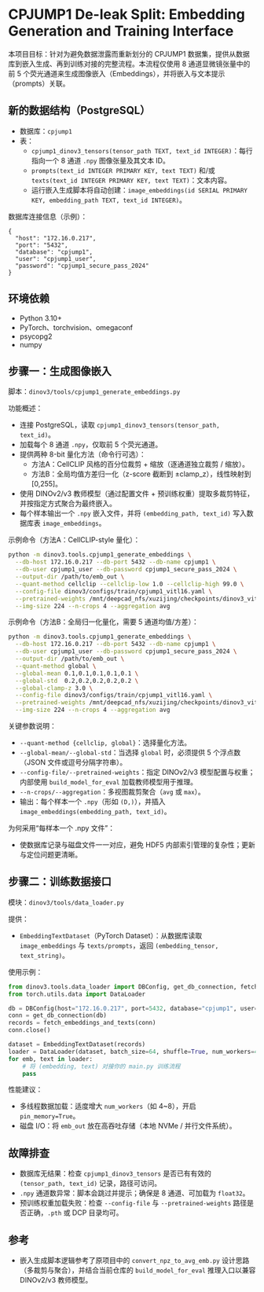 # CPJUMP1 De-leak Split: Embedding Generation and Training Interface

本项目目标：针对为避免数据泄露而重新划分的 CPJUMP1 数据集，提供从数据库到嵌入生成、再到训练对接的完整流程。本流程仅使用 8 通道显微镜张量中的前 5 个荧光通道来生成图像嵌入（Embeddings），并将嵌入与文本提示（prompts）关联。

## 新的数据结构（PostgreSQL）
- 数据库：`cpjump1`
- 表：
  - `cpjump1_dinov3_tensors(tensor_path TEXT, text_id INTEGER)`：每行指向一个 8 通道 `.npy` 图像张量及其文本 ID。
  - `prompts(text_id INTEGER PRIMARY KEY, text TEXT)` 和/或 `texts(text_id INTEGER PRIMARY KEY, text TEXT)`：文本内容。
  - 运行嵌入生成脚本将自动创建：`image_embeddings(id SERIAL PRIMARY KEY, embedding_path TEXT, text_id INTEGER)`。

数据库连接信息（示例）：
```
{
  "host": "172.16.0.217",
  "port": "5432",
  "database": "cpjump1",
  "user": "cpjump1_user",
  "password": "cpjump1_secure_pass_2024"
}
```

## 环境依赖
- Python 3.10+
- PyTorch、torchvision、omegaconf
- psycopg2
- numpy

## 步骤一：生成图像嵌入
脚本：`dinov3/tools/cpjump1_generate_embeddings.py`

功能概述：
- 连接 PostgreSQL，读取 `cpjump1_dinov3_tensors(tensor_path, text_id)`。
- 加载每个 8 通道 `.npy`，仅取前 5 个荧光通道。
- 提供两种 8-bit 量化方法（命令行可选）：
  - 方法A：CellCLIP 风格的百分位裁剪 + 缩放（逐通道独立裁剪 / 缩放）。
  - 方法B：全局均值方差归一化（z-score 截断到 ±clamp_z），线性映射到 [0,255]。
- 使用 DINOv2/v3 教师模型（通过配置文件 + 预训练权重）提取多裁剪特征，并按指定方式聚合为最终嵌入。
- 每个样本输出一个 `.npy` 嵌入文件，并将 `(embedding_path, text_id)` 写入数据库表 `image_embeddings`。

示例命令（方法A：CellCLIP-style 量化）：
```bash
python -m dinov3.tools.cpjump1_generate_embeddings \
  --db-host 172.16.0.217 --db-port 5432 --db-name cpjump1 \
  --db-user cpjump1_user --db-password cpjump1_secure_pass_2024 \
  --output-dir /path/to/emb_out \
  --quant-method cellclip --cellclip-low 1.0 --cellclip-high 99.0 \
  --config-file dinov3/configs/train/cpjump1_vitl16.yaml \
  --pretrained-weights /mnt/deepcad_nfs/xuzijing/checkpoints/dinov3_vitl16_pretrain_lvd1689m-8aa4cbdd.pth \
  --img-size 224 --n-crops 4 --aggregation avg
```

示例命令（方法B：全局归一化量化，需要 5 通道均值/方差）：
```bash
python -m dinov3.tools.cpjump1_generate_embeddings \
  --db-host 172.16.0.217 --db-port 5432 --db-name cpjump1 \
  --db-user cpjump1_user --db-password cpjump1_secure_pass_2024 \
  --output-dir /path/to/emb_out \
  --quant-method global \
  --global-mean 0.1,0.1,0.1,0.1,0.1 \
  --global-std  0.2,0.2,0.2,0.2,0.2 \
  --global-clamp-z 3.0 \
  --config-file dinov3/configs/train/cpjump1_vitl16.yaml \
  --pretrained-weights /mnt/deepcad_nfs/xuzijing/checkpoints/dinov3_vitl16_pretrain_lvd1689m-8aa4cbdd.pth \
  --img-size 224 --n-crops 4 --aggregation avg
```

关键参数说明：
- `--quant-method {cellclip, global}`：选择量化方法。
- `--global-mean/--global-std`：当选择 `global` 时，必须提供 5 个浮点数（JSON 文件或逗号分隔字符串）。
- `--config-file/--pretrained-weights`：指定 DINOv2/v3 模型配置与权重；内部使用 `build_model_for_eval` 加载教师模型用于推理。
- `--n-crops/--aggregation`：多视图裁剪聚合（`avg` 或 `max`）。
- 输出：每个样本一个 `.npy`（形如 `(D,)`），并插入 `image_embeddings(embedding_path, text_id)`。

为何采用“每样本一个 .npy 文件”：
- 使数据库记录与磁盘文件一一对应，避免 HDF5 内部索引管理的复杂性；更新与定位问题更清晰。

## 步骤二：训练数据接口
模块：`dinov3/tools/data_loader.py`

提供：
- `EmbeddingTextDataset`（PyTorch Dataset）：从数据库读取 `image_embeddings` 与 `texts/prompts`，返回 `(embedding_tensor, text_string)`。

使用示例：
```python
from dinov3.tools.data_loader import DBConfig, get_db_connection, fetch_embeddings_and_texts, EmbeddingTextDataset
from torch.utils.data import DataLoader

db = DBConfig(host="172.16.0.217", port=5432, database="cpjump1", user="cpjump1_user", password="cpjump1_secure_pass_2024")
conn = get_db_connection(db)
records = fetch_embeddings_and_texts(conn)
conn.close()

dataset = EmbeddingTextDataset(records)
loader = DataLoader(dataset, batch_size=64, shuffle=True, num_workers=4, pin_memory=True)
for emb, text in loader:
    # 将 (embedding, text) 对接你的 main.py 训练流程
    pass
```

性能建议：
- 多线程数据加载：适度增大 `num_workers`（如 4~8），开启 `pin_memory=True`。
- 磁盘 I/O：将 `emb_out` 放在高吞吐存储（本地 NVMe / 并行文件系统）。

## 故障排查
- 数据库无结果：检查 `cpjump1_dinov3_tensors` 是否已有有效的 `(tensor_path, text_id)` 记录，路径可访问。
- `.npy` 通道数异常：脚本会跳过并提示；确保是 8 通道、可加载为 `float32`。
- 预训练权重加载失败：检查 `--config-file` 与 `--pretrained-weights` 路径是否正确，`.pth` 或 DCP 目录均可。

## 参考
- 嵌入生成脚本逻辑参考了原项目中的 `convert_npz_to_avg_emb.py` 设计思路（多裁剪与聚合），并结合当前仓库的 `build_model_for_eval` 推理入口以兼容 DINOv2/v3 教师模型。
